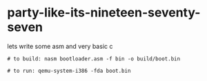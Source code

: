 # party-like-its-nineteen-seventy-seven
lets write some asm and very basic c

```
# to build: nasm bootloader.asm -f bin -o build/boot.bin

# to run: qemu-system-i386 -fda boot.bin
```